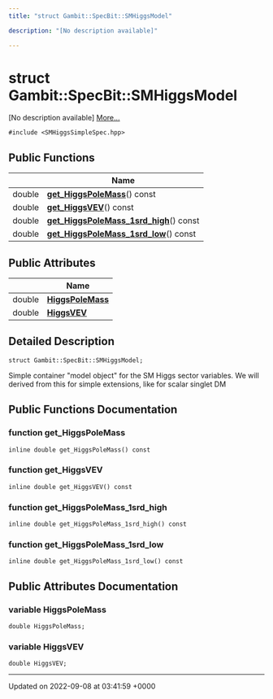 ```yaml
---
title: "struct Gambit::SpecBit::SMHiggsModel"

description: "[No description available]"

---
```


# struct Gambit::SpecBit::SMHiggsModel



[No description available] [More...](#detailed-description)


`#include <SMHiggsSimpleSpec.hpp>`

## Public Functions

|                | Name           |
| -------------- | -------------- |
| double | **[get_HiggsPoleMass](/documentation/code/classes/structgambit_1_1specbit_1_1smhiggsmodel/#function-get-higgspolemass)**() const |
| double | **[get_HiggsVEV](/documentation/code/classes/structgambit_1_1specbit_1_1smhiggsmodel/#function-get-higgsvev)**() const |
| double | **[get_HiggsPoleMass_1srd_high](/documentation/code/classes/structgambit_1_1specbit_1_1smhiggsmodel/#function-get-higgspolemass-1srd-high)**() const |
| double | **[get_HiggsPoleMass_1srd_low](/documentation/code/classes/structgambit_1_1specbit_1_1smhiggsmodel/#function-get-higgspolemass-1srd-low)**() const |

## Public Attributes

|                | Name           |
| -------------- | -------------- |
| double | **[HiggsPoleMass](/documentation/code/classes/structgambit_1_1specbit_1_1smhiggsmodel/#variable-higgspolemass)**  |
| double | **[HiggsVEV](/documentation/code/classes/structgambit_1_1specbit_1_1smhiggsmodel/#variable-higgsvev)**  |

## Detailed Description

```
struct Gambit::SpecBit::SMHiggsModel;
```


Simple container "model object" for the SM Higgs sector variables. We will derived from this for simple extensions, like for scalar singlet DM 

## Public Functions Documentation

### function get_HiggsPoleMass

```
inline double get_HiggsPoleMass() const
```


### function get_HiggsVEV

```
inline double get_HiggsVEV() const
```


### function get_HiggsPoleMass_1srd_high

```
inline double get_HiggsPoleMass_1srd_high() const
```


### function get_HiggsPoleMass_1srd_low

```
inline double get_HiggsPoleMass_1srd_low() const
```


## Public Attributes Documentation

### variable HiggsPoleMass

```
double HiggsPoleMass;
```


### variable HiggsVEV

```
double HiggsVEV;
```


-------------------------------

Updated on 2022-09-08 at 03:41:59 +0000